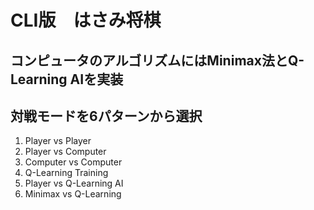 # CLI版　はさみ将棋

## コンピュータのアルゴリズムにはMinimax法とQ-Learning AIを実装

## 対戦モードを6パターンから選択

1. Player vs Player
1. Player vs Computer
1. Computer vs Computer
1. Q-Learning Training
1. Player vs Q-Learning AI
1. Minimax vs Q-Learning
